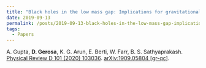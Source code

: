 ```yaml
---
title: "Black holes in the low mass gap: Implications for gravitational wave observations"
date: 2019-09-13
permalink: /posts/2019-09-13-black-holes-in-the-low-mass-gap-implications-for-gravitational-wave-observations
tags:
  - Papers
---
```






A. Gupta, **D. Gerosa**, K. G. Arun, E. Berti, W. Farr, B. S. Sathyaprakash.\
[Physical Review D 101 (2020) 103036](https://journals.aps.org/prd/abstract/10.1103/PhysRevD.101.103036). [arXiv:1909.05804 [gr-qc]](https://arxiv.org/abs/1909.05804).